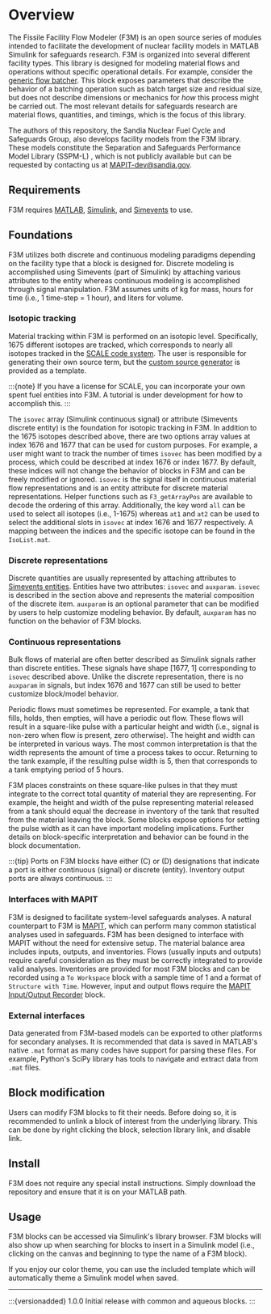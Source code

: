 # Overview 

The Fissile Facility Flow Modeler (F3M) is an open source series of modules intended to facilitate the development of nuclear facility models in MATLAB Simulink for safeguards research. F3M is organized into several different facility types. This library is designed for modeling material flows and operations without specific operational details. For example, consider the [generic flow batcher](./common_blocks/flow_batch_g.md). This block exposes parameters that describe the behavior of a batching operation such as batch target size and residual size, but does not describe dimensions or mechanics for *how* this process might be carried out. The most relevant details for safeguards research are material flows, quantities, and timings, which is the focus of this library. 

The authors of this repository, the Sandia Nuclear Fuel Cycle and Safeguards Group, also develops facility models from the F3M library. These models constitute the Separation and Safeguards Performance Model Library (SSPM-L) , which is not publicly available but can be requested by contacting us at [MAPIT-dev@sandia.gov](mailto:MAPIT-dev@sandia.gov).  


##  Requirements
F3M requires [MATLAB](https://www.mathworks.com/products/matlab.html), [Simulink](https://www.mathworks.com/products/simulink.html), and [Simevents](https://www.mathworks.com/products/simevents.html)  to use.


## Foundations
F3M utilizes both discrete and continuous modeling paradigms depending on the facility type that a block is designed for. Discrete modeling is accomplished using Simevents (part of Simulink) by attaching various attributes to the entity whereas continuous modeling is accomplished through signal manipulation. F3M assumes units of kg for mass, hours for time (i.e., 1 time-step = 1 hour), and liters for volume.

### Isotopic tracking
Material tracking within F3M is performed on an isotopic level. Specifically, 1675 different isotopes are tracked, which corresponds to nearly all isotopes tracked in the [SCALE code system](https://www.ornl.gov/scale). The user is responsible for generating their own source term, but the [custom source generator](/common_blocks/cust_GN.md) is provided as a template. 


:::{note}
If you have a license for SCALE, you can incorporate your own spent fuel entities into F3M. A tutorial is under development for how to accomplish this.
:::

The `isovec` array (Simulink continuous signal) or attribute (Simevents discrete entity) is the foundation for isotopic tracking in F3M. In addition to the 1675 isotopes described above, there are two options array values at index 1676 and 1677 that can be used for custom purposes. For example, a user might want to track the number of times `isovec` has been modified by a process, which could be described at index 1676 or index 1677. By default, these indices will not change the behavior of blocks in F3M and can be freely modified or ignored.  `isovec` is the signal itself in continuous material flow representations and is an entity attribute for discrete material representations. Helper functions such as `F3_getArrayPos` are available to decode the ordering of this array. Additionally, the key word `all` can be used to select all isotopes (i.e., 1-1675) whereas `at1` and `at2` can be used to select the additional slots in `isovec` at index 1676 and 1677 respectively. A mapping between the indices and the specific isotope can be found in the `IsoList.mat`.

### Discrete representations
Discrete quantities are usually represented by attaching attributes to [Simevents entities](https://www.mathworks.com/help/simevents/gs/role-of-entities-in-simevents-models.html). Entities have two attributes: `isovec` and `auxparam`. `isovec` is described in the section above and represents the material composition of the discrete item. `auxparam` is an optional parameter that can be modified by users to help customize modeling behavior. By default, `auxparam` has no function on the behavior of F3M blocks.

### Continuous representations
Bulk flows of material are often better described as Simulink signals rather than discrete entities. These signals have shape [1677, 1] corresponding to `isovec` described above. Unlike the discrete representation, there is no `auxparam` in signals, but index 1676 and 1677 can still be used to better customize block/model behavior. 

Periodic flows must sometimes be represented. For example, a tank that fills, holds, then empties, will have a periodic out flow. These flows will result in a square-like pulse with a particular height and width (i.e., signal is non-zero when flow is present, zero otherwise). The height and width can be interpreted in various ways. The most common interpretation is that the width represents the amount of time a process takes to occur. Returning to the tank example, if the resulting pulse width is 5, then that corresponds to a tank emptying period of 5 hours. 

F3M places constraints on these square-like pulses in that they must integrate to the correct total quantity of material they are representing. For example, the height and width of the pulse representing material released from a tank should equal the decrease in inventory of the tank that resulted from the material leaving the block. Some blocks expose options for setting the pulse width as it can have important modeling implications. Further details on block-specific interpretation and behavior can be found in the block documentation. 

:::{tip}
Ports on F3M blocks have either \(C) or (D) designations that indicate a port is either continuous (signal) or discrete (entity). Inventory output ports are always continuous.
:::


### Interfaces with MAPIT
F3M is designed to facilitate system-level safeguards analyses. A natural counterpart to F3M is [MAPIT](https://github.com/sandialabs/MAPIT), which can perform many common statistical analyses used in safeguards. F3M has been designed to interface with MAPIT without the need for extensive setup. The material balance area includes inputs, outputs, and inventories. Flows (usually inputs and outputs) require careful consideration as they must be correctly integrated to provide valid analyses. Inventories are provided for most F3M blocks and can be recorded using a `To Workspace` block with a sample time of 1 and a format of `Structure with Time`. However, input and output flows require the [MAPIT Input/Output Recorder](./common_blocks/mapit_IO.md) block. 

### External interfaces
Data generated from F3M-based models can be exported to other platforms for secondary analyses. It is recommended that data is saved in MATLAB's native `.mat` format as many codes have support for parsing these files. For example, Python's SciPy library has tools to navigate and extract data from `.mat` files.

## Block modification
Users can modify F3M blocks to fit their needs. Before doing so, it is recommended to unlink a block of interest from the underlying library. This can be done by right clicking the block, selection library link, and disable link.

## Install
F3M does not require any special install instructions. Simply download the repository and ensure that it is on your MATLAB path.

## Usage
F3M blocks can be accessed via Simulink's library browser. F3M blocks will also show up when searching for blocks to insert in a Simulink model (i.e., clicking on the canvas and beginning to type the name of a F3M block).

If you enjoy our color theme, you can use the included template which will automatically theme a Simulink model when saved.

---

:::{versionadded} 1.0.0
Initial release with common and aqueous blocks.
:::

